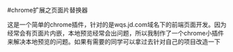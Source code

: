 #chrome扩展之页面片替换器

这是一个简单的chrome插件，针对的是wqs.jd.com域名下的前端页面开发。因为经常会有页面片内嵌，本地预览经常会出问题，所以我制作了一个chrome小插件来解决本地预览的问题。如果有需要的同学可以拿过去针对自己的项目改造一下